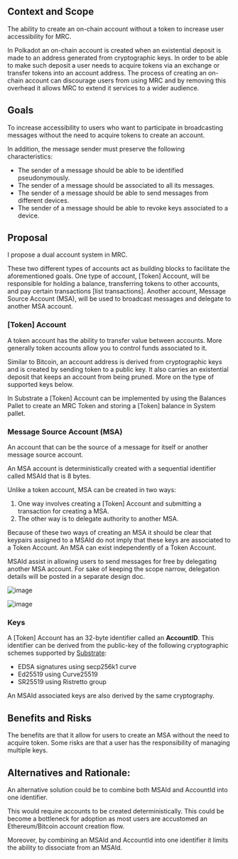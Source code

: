 ## Context and Scope

The ability to create an on-chain account without a token to increase user accessibility for MRC.

In Polkadot an on-chain account is created when an existential deposit is made to an address generated from cryptographic keys. In order to be able to make such deposit a user needs to acquire tokens via an exchange or transfer tokens into an account address. The process of creating an on-chain account can discourage users from using MRC and by removing this overhead it allows MRC to extend it services to a wider audience.

## Goals

To increase accessibility to users who want to participate in broadcasting messages without the need to acquire tokens to create an account.

In addition, the message sender must preserve the following characteristics:

- The sender of a message should be able to be identified pseudonymously.
- The sender of a message should be associated to all its messages.
- The sender of a message should be able to send messages from different devices.
- The sender of a message should be able to revoke keys associated to a device.

## Proposal

I propose a dual account system in MRC. 

These two different types of accounts act as building blocks to facilitate the aforementioned goals. One type of account, [Token] Account, will be responsible for holding a balance, transferring tokens to other accounts, and pay certain transactions [list transactions]. Another account, Message Source Account (MSA), will be used to  broadcast messages and delegate to another MSA account.  

### [Token] Account

A token account has the ability to transfer value between accounts. More generally token accounts allow you to control funds associated to it.

Similar to Bitcoin, an account address is derived from cryptographic keys and is created by sending token to a public key. It also carries an existential deposit that keeps an account from being pruned. More on the type of supported keys below.

In Substrate a [Token] Account can be implemented by using the Balances Pallet to create an MRC Token and storing a [Token] balance in System pallet.

### Message Source Account (MSA)

An account that can be the source of a message for itself or another message source account.

An MSA account is deterministically created with a sequential identifier called MSAId that is 8 bytes.

Unlike a token account, MSA can be created in two ways:

1. One way involves creating a [Token] Account and submitting a transaction for creating a MSA.
2. The other way is to delegate authority to another MSA.

Because of these two ways of creating an MSA it should be clear that keypairs assigned to a MSAId do not imply that these keys are associated to a Token Account. An MSA can exist independently of a Token Account.

MSAId assist in allowing users to send messages for free by delegating another MSA account. For sake of keeping the scope narrow, delegation details will be posted in a separate design doc.

![image](https://user-images.githubusercontent.com/3433442/162544133-9d163fa5-edcc-4cff-b060-9e8f4b3d9147.png)

![image](https://user-images.githubusercontent.com/3433442/162544190-cfdfb02a-ea82-4b53-9d2e-188a747a7384.png)

### Keys

A [Token] Account has an 32-byte identifier called an **AccountID**. This identifier can be derived from the public-key of the following cryptographic schemes supported by [Substrate](https://docs.substrate.io/v3/advanced/cryptography/):

- EDSA signatures using secp256k1 curve
- Ed25519 using Curve25519
- SR25519 using Ristretto group

An MSAId associated keys are also derived by the same cryptography.

## Benefits and Risks

The benefits are that it allow for users to create an MSA without the need to acquire token. Some risks are that a user has the responsibility of managing multiple keys.

## Alternatives and Rationale:

An alternative solution could be to combine both MSAId and AccountId into one identifier.

This would require accounts to be created deterministically. This could be become a bottleneck for adoption as most users are accustomed an Ethereum/Bitcoin account creation flow.

Moreover, by combining an MSAId and AccountId into one identifier it limits the ability to dissociate from an MSAId.